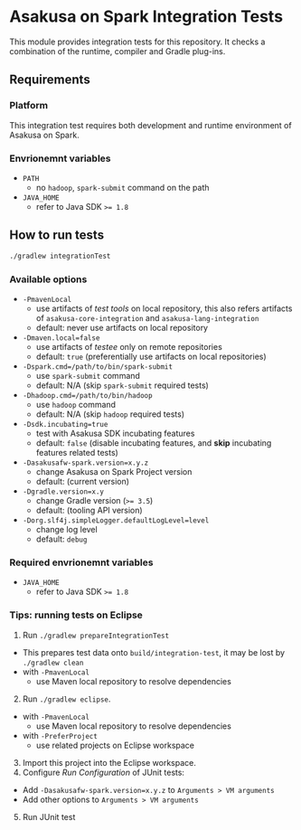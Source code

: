 # Asakusa on Spark Integration Tests

This module provides integration tests for this repository. It checks a combination of the runtime, compiler and Gradle plug-ins.

## Requirements

### Platform

This integration test requires both development and runtime environment of Asakusa on Spark.

### Envrionemnt variables

* `PATH`
  * no `hadoop`, `spark-submit` command on the path
* `JAVA_HOME`
  * refer to Java SDK `>= 1.8`

## How to run tests

```sh
./gradlew integrationTest
```

### Available options

* `-PmavenLocal`
  * use artifacts of *test tools* on local repository, this also refers artifacts of `asakusa-core-integration` and `asakusa-lang-integration`
  * default: never use artifacts on local repository
* `-Dmaven.local=false`
  * use artifacts of *testee* only on remote repositories
  * default: `true` (preferentially use artifacts on local repositories)
* `-Dspark.cmd=/path/to/bin/spark-submit`
  * use `spark-submit` command
  * default: N/A (skip `spark-submit` required tests)
* `-Dhadoop.cmd=/path/to/bin/hadoop`
  * use `hadoop` command
  * default: N/A (skip `hadoop` required tests)
* `-Dsdk.incubating=true`
  * test with Asakusa SDK incubating features
  * default: `false` (disable incubating features, and **skip** incubating features related tests)
* `-Dasakusafw-spark.version=x.y.z`
  * change Asakusa on Spark Project version
  * default: (current version)
* `-Dgradle.version=x.y`
  * change Gradle version (`>= 3.5`)
  * default: (tooling API version)
* `-Dorg.slf4j.simpleLogger.defaultLogLevel=level`
  * change log level
  * default: `debug`

### Required envrionemnt variables

* `JAVA_HOME`
  * refer to Java SDK `>= 1.8`

### Tips: running tests on Eclipse

1. Run `./gradlew prepareIntegrationTest`
  * This prepares test data onto `build/integration-test`, it may be lost by `./gradlew clean`
  * with `-PmavenLocal`
    * use Maven local repository to resolve dependencies
2. Run `./gradlew eclipse`.
  * with `-PmavenLocal`
    * use Maven local repository to resolve dependencies
  * with `-PreferProject`
    * use related projects on Eclipse workspace
3. Import this project into the Eclipse workspace.
4. Configure *Run Configuration* of JUnit tests:
  * Add `-Dasakusafw-spark.version=x.y.z` to `Arguments > VM arguments`
  * Add other options to `Arguments > VM arguments`
5. Run JUnit test
